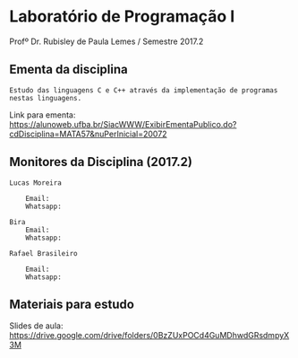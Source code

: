 # Laboratório de Programação I
Profº Dr. Rubisley de Paula Lemes / Semestre 2017.2

## Ementa da disciplina 

	Estudo das linguagens C e C++ através da implementação de programas nestas linguagens.

Link para ementa: https://alunoweb.ufba.br/SiacWWW/ExibirEmentaPublico.do?cdDisciplina=MATA57&nuPerInicial=20072

## Monitores da Disciplina (2017.2)

	Lucas Moreira
	
		Email:
		Whatsapp:
		
	Bira
		Email:
		Whatsapp:
		
	Rafael Brasileiro
	
		Email:
		Whatsapp:
	
## Materiais para estudo

Slides de aula: https://drive.google.com/drive/folders/0BzZUxPOCd4GuMDhwdGRsdmpyX3M


